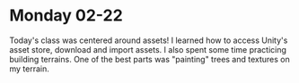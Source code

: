 # Monday 02-22

Today's class was centered around assets! I learned how to access Unity's asset store, download and import assets. I also spent some time practicing building terrains. One of the best parts was "painting" trees and textures on my terrain.
